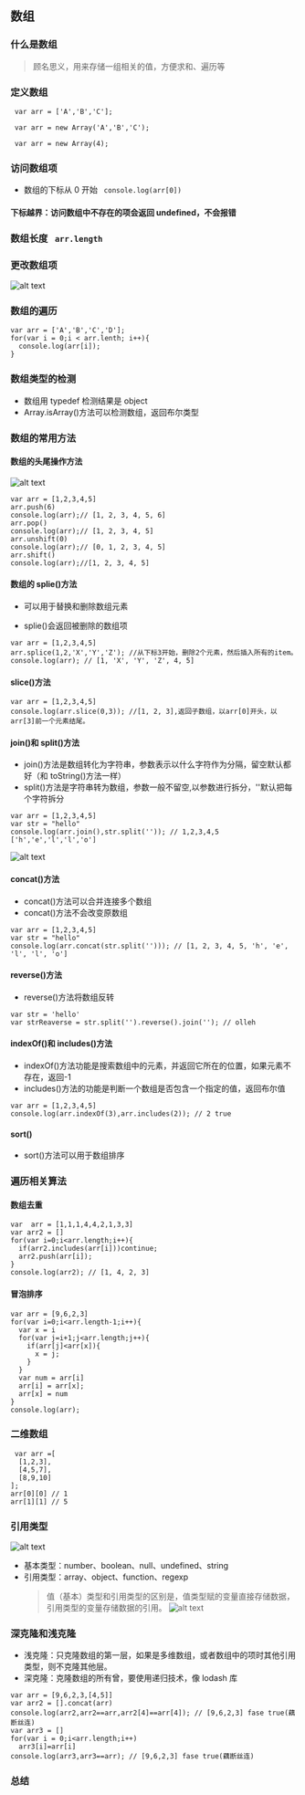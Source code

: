 ## 数组

### 什么是数组

> 顾名思义，用来存储一组相关的值，方便求和、遍历等

### 定义数组

` var arr = ['A','B','C'];`

` var arr = new Array('A','B','C');`

` var arr = new Array(4);`

### 访问数组项

- 数组的下标从 0 开始
  ` console.log(arr[0])`

#### 下标越界：访问数组中不存在的项会返回 undefined，不会报错

### 数组长度 ` arr.length`

### 更改数组项

![alt text](image-14.png)

### 数组的遍历

```
var arr = ['A','B','C','D'];
for(var i = 0;i < arr.lenth; i++){
  console.log(arr[i]);
}
```

### 数组类型的检测

- 数组用 typedef 检测结果是 object
- Array.isArray()方法可以检测数组，返回布尔类型

### 数组的常用方法

#### 数组的头尾操作方法

![alt text](image-15.png)

```
var arr = [1,2,3,4,5]
arr.push(6)
console.log(arr);// [1, 2, 3, 4, 5, 6]
arr.pop()
console.log(arr);// [1, 2, 3, 4, 5]
arr.unshift(0)
console.log(arr);// [0, 1, 2, 3, 4, 5]
arr.shift()
console.log(arr);//[1, 2, 3, 4, 5]
```

#### 数组的 splie()方法

- 可以用于替换和删除数组元素

- splie()会返回被删除的数组项

```
var arr = [1,2,3,4,5]
arr.splice(1,2,'X','Y','Z'); //从下标3开始，删除2个元素，然后插入所有的item。
console.log(arr); // [1, 'X', 'Y', 'Z', 4, 5]
```

#### slice()方法

```
var arr = [1,2,3,4,5]
console.log(arr.slice(0,3)); //[1, 2, 3],返回子数组，以arr[0]开头，以arr[3]前一个元素结尾。
```

#### join()和 split()方法

- join()方法是数组转化为字符串，参数表示以什么字符作为分隔，留空默认都好（和 toString()方法一样）
- split()方法是字符串转为数组，参数一般不留空,以参数进行拆分，''默认把每个字符拆分

```
var arr = [1,2,3,4,5]
var str = "hello"
console.log(arr.join(),str.split('')); // 1,2,3,4,5 ['h','e','l','l','o']
```

![alt text](image-16.png)

#### concat()方法

- concat()方法可以合并连接多个数组
- concat()方法不会改变原数组

```
var arr = [1,2,3,4,5]
var str = "hello"
console.log(arr.concat(str.split(''))); // [1, 2, 3, 4, 5, 'h', 'e', 'l', 'l', 'o']
```

#### reverse()方法

- reverse()方法将数组反转

```
var str = 'hello'
var strReaverse = str.split('').reverse().join(''); // olleh
```

#### indexOf()和 includes()方法

- indexOf()方法功能是搜索数组中的元素，并返回它所在的位置，如果元素不存在，返回-1
- includes()方法的功能是判断一个数组是否包含一个指定的值，返回布尔值

```
var arr = [1,2,3,4,5]
console.log(arr.indexOf(3),arr.includes(2)); // 2 true
```

#### sort()

- sort()方法可以用于数组排序

### 遍历相关算法

#### 数组去重

```
var  arr = [1,1,1,4,4,2,1,3,3]
var arr2 = []
for(var i=0;i<arr.length;i++){
  if(arr2.includes(arr[i]))continue;
  arr2.push(arr[i]);
}
console.log(arr2); // [1, 4, 2, 3]
```

#### 冒泡排序

```
var arr = [9,6,2,3]
for(var i=0;i<arr.length-1;i++){
  var x = i
  for(var j=i+1;j<arr.length;j++){
    if(arr[j]<arr[x]){
      x = j;
    }
  }
  var num = arr[i]
  arr[i] = arr[x];
  arr[x] = num
}
console.log(arr);
```

### 二维数组

```
 var arr =[
  [1,2,3],
  [4,5,7],
  [8,9,10]
];
arr[0][0] // 1
arr[1][1] // 5
```

### 引用类型

![alt text](image-17.png)

- 基本类型：number、boolean、null、undefined、string
- 引用类型：array、object、function、regexp
  > 值（基本）类型和引用类型的区别是，值类型赋的变量直接存储数据，引用类型的变量存储数据的引用。
  > ![alt text](image-18.png)

### 深克隆和浅克隆

- 浅克隆：只克隆数组的第一层，如果是多维数组，或者数组中的项时其他引用类型，则不克隆其他层。
- 深克隆：克隆数组的所有曾，要使用递归技术，像 lodash 库

```
var arr = [9,6,2,3,[4,5]]
var arr2 = [].concat(arr)
console.log(arr2,arr2==arr,arr2[4]==arr[4]); // [9,6,2,3] fase true(藕断丝连)
var arr3 = []
for(var i = 0;i<arr.length;i++)
  arr3[i]=arr[i]
console.log(arr3,arr3==arr); // [9,6,2,3] fase true(藕断丝连)
```

### 总结
